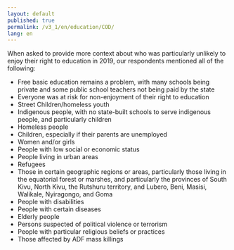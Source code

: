```yaml
---
layout: default
published: true
permalink: /v3_1/en/education/COD/
lang: en
---
```

When asked to provide more context about who was particularly unlikely to enjoy their right to education in 2019, our respondents mentioned all of the following:

-	Free basic education remains a problem, with many schools being private and some public school teachers not being paid by the state
-	Everyone was at risk for non-enjoyment of their right to education
-	Street Children/homeless youth
-	Indigenous people, with no state-built schools to serve indigenous people, and particularly children
-	Homeless people
-	Children, especially if their parents are unemployed
-	Women and/or girls
-	People with low social or economic status
-	People living in urban areas
-	Refugees
-	Those in certain geographic regions or areas, particularly those living in the equatorial forest or marshes, and particularly the provinces of South Kivu, North Kivu, the Rutshuru territory, and Lubero, Beni, Masisi, Walikale, Nyiragongo, and Goma
-	People with disabilities
-	People with certain diseases
-	Elderly people
-	Persons suspected of political violence or terrorism
-	People with particular religious beliefs or practices
-	Those affected by ADF mass killings

